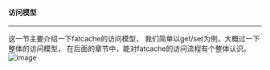 #### 访问模型 ####

------------------

这一节主要介绍一下fatcache的访问模型， 我们简单以get/set为例，大概过一下整体的访问模型，
在后面的章节中，能对fatcache的访问流程有个整体认识。
![image](https://github.com/git-hulk/fatcache-note/blob/master/snapshot/fatcache_view.png)
